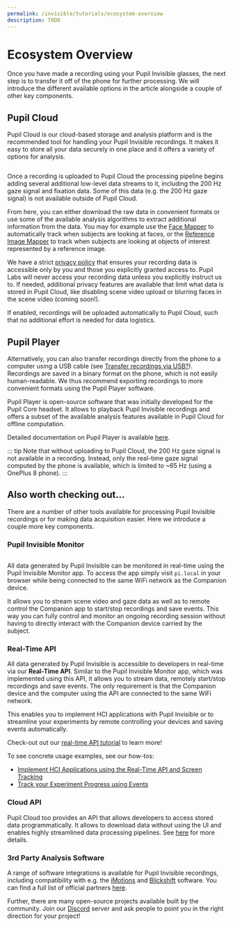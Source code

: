 ```yaml
---
permalink: /invisible/tutorials/ecosystem-overview
description: TODO
---
```


# Ecosystem Overview

Once you have made a recording using your Pupil Invisible glasses, the next step is to transfer it off of the phone for further processing.
We will introduce the different available options in the article alongside a couple of other key components.

## Pupil Cloud
Pupil Cloud is our cloud-based storage and analysis platform and is the recommended tool for handling your Pupil Invisible recordings.
It makes it easy to store all your data securely in one place and it offers a variety of options for analysis.

<div class="pb-4" style="display:flex;justify-content:center;">
  <v-img
    :src="require('../../media/invisible/tutorials/PL-Ecosystem-white.jpg')"
    max-width=80%
  >
  </v-img>
</div>

Once a recording is uploaded to Pupil Cloud the processing pipeline begins adding several additional low-level data streams to it, including the 200 Hz gaze signal and fixation data. Some of this data (e.g. the 200 Hz gaze signal) is not available outside of Pupil Cloud.

From here, you can either download the raw data in convenient formats or use some of the available analysis algorithms to extract additional information from the data. You may for example use the [Face Mapper](/invisible/explanation/enrichments/#face-mapper) to automatically track when subjects are looking at faces, or the [Reference Image Mapper](/invisible/explanation/enrichments/#reference-image-mapper) to track when subjects are looking at objects of interest represented by a reference image.

We have a strict [privacy policy](https://pupil-labs.com/legal/) that ensures your recording data is accessible only by you and those you explicitly granted access to. Pupil Labs will never access your recording data unless you explicitly instruct us to. If needed, additional privacy features are available that limit what data is stored in Pupil Cloud, like disabling scene video upload or blurring faces in the scene video (coming soon!).

If enabled, recordings will be uploaded automatically to Pupil Cloud, such that no additional effort is needed for data logistics.


## Pupil Player
Alternatively, you can also transfer recordings directly from the phone to a computer using a USB cable (see [Transfer recordings via USB?](/invisible/how-tos/tools/transfer-recordings-via-usb)). Recordings are saved in a binary format on the phone, which is not easily human-readable. We thus recommend exporting recordings to more convenient formats using the Pupil Player software.

Pupil Player is open-source software that was initially developed for the Pupil Core headset. It allows to playback Pupil Invisible recordings and offers a subset of the available analysis features available in Pupil Cloud for offline computation.

Detailed documentation on Pupil Player is available [here](/core/software/pupil-player).

::: tip
Note that without uploading to Pupil Cloud, the 200 Hz gaze signal is not available in a recording. Instead, only the real-time gaze signal computed by the phone is available, which is limited to ~65 Hz (using a OnePlus 8 phone).
:::


## Also worth checking out...
There are a number of other tools available for processing Pupil Invisible recordings or for making data acquisition easier. Here we introduce a couple more key components.

### Pupil Invisible Monitor
<div style="display:flex;justify-content:center;" class="pb-4">
  <v-img
    :src="require('../../media/invisible/tutorials/pi-monitor-app.jpg')"
    max-width=80%
  >
  </v-img>
</div>

All data generated by Pupil Invisible can be monitored in real-time using the Pupil Invisible Monitor app. To access the app simply visit `pi.local` in your browser while being connected to the same WiFi network as the Companion device.

It allows you to stream scene video and gaze data as well as to remote control the Companion app to start/stop recordings and save events. This way you can fully control and monitor an ongoing recording session without having to directly interact with the Companion device carried by the subject.

### Real-Time API
All data generated by Pupil Invisible is accessible to developers in real-time via our **Real-Time API**. Similar to the Pupil Invisible Monitor app, which was implemented using this API, it allows you to stream data, remotely start/stop recordings and save events. The only requirement is that the Companion device and the computer using the API are connected to the same WiFi network.

This enables you to implement HCI applications with Pupil Invisible or to streamline your experiments by remote controlling your devices and saving events automatically.

Check-out out our [real-time API tutorial](/invisible/tutorials/real-time-api) to learn more!

To see concrete usage examples, see our how-tos:
- [Implement HCI Applications using the Real-Time API and Screen Tracking](/invisible/how-tos/applications/implement-hci-applications-using-the-real-time-api-and-screen-tracking)
- [Track your Experiment Progress using Events](/invisible/how-tos/applications/track-your-experiment-progress-using-events)

### Cloud API
Pupil Cloud too provides an API that allows developers to access stored data programmatically. It allows to download data without using the UI and enables highly streamlined data processing pipelines. See [here]() for more details.

### 3rd Party Analysis Software
A range of software integrations is available for Pupil Invisible recordings, including compatibility with e.g. the [iMotions](https://imotions.com/) and [Blickshift](https://www.blickshift.com/?lang=de) software. You can find a full list of official partners [here](https://pupil-labs.com/partners-resellers/). 

Further, there are many open-source projects available built by the community. Join our [Discord](https://pupil-labs.com/chat) server and ask people to point you in the right direction for your project!